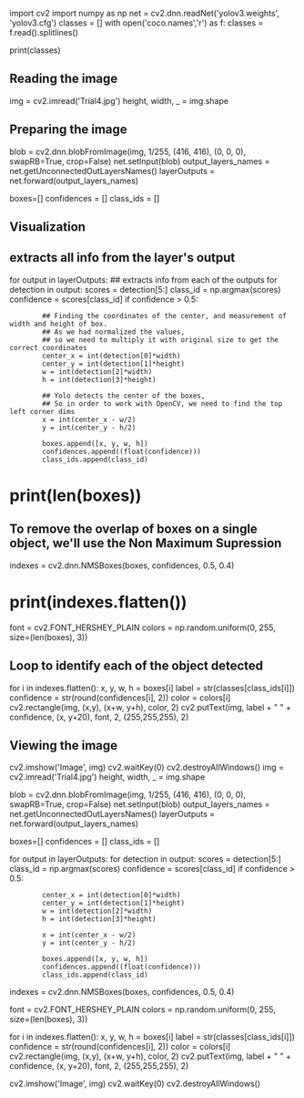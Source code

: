 import cv2
import numpy as np
net = cv2.dnn.readNet('yolov3.weights', 'yolov3.cfg')
classes = []
with open('coco.names','r') as f:
    classes = f.read().splitlines()
    
print(classes)
## Reading the image

img = cv2.imread('Trial4.jpg')
height, width, _ = img.shape

## Preparing the image

blob = cv2.dnn.blobFromImage(img, 1/255, (416, 416), (0, 0, 0), swapRB=True, crop=False)
net.setInput(blob)
output_layers_names = net.getUnconnectedOutLayersNames()
layerOutputs = net.forward(output_layers_names)

boxes=[]
confidences = []
class_ids = []

## Visualization
## extracts all info from the layer's output
for output in layerOutputs:
    ## extracts info from each of the outputs
    for detection in output:
        scores = detection[5:]
        class_id = np.argmax(scores)
        confidence = scores[class_id]
        if confidence > 0.5:
            
            ## Finding the coordinates of the center, and measurement of width and height of box.
            ## As we had normalized the values,
            ## so we need to multiply it with original size to get the correct coordinates
            center_x = int(detection[0]*width)
            center_y = int(detection[1]*height)
            w = int(detection[2]*width)
            h = int(detection[3]*height)
            
            ## Yolo detects the center of the boxes,
            ## So in order to work with OpenCV, we need to find the top left corner dims
            x = int(center_x - w/2)
            y = int(center_y - h/2)
            
            boxes.append([x, y, w, h])
            confidences.append((float(confidence)))
            class_ids.append(class_id)
            

# print(len(boxes))
## To remove the overlap of boxes on a single object, we'll use the Non Maximum Supression
indexes = cv2.dnn.NMSBoxes(boxes, confidences, 0.5, 0.4)
# print(indexes.flatten())

font = cv2.FONT_HERSHEY_PLAIN
colors = np.random.uniform(0, 255, size=(len(boxes), 3))

## Loop to identify each of the object detected
for i in indexes.flatten():
    x, y, w, h = boxes[i]
    label = str(classes[class_ids[i]])
    confidence = str(round(confidences[i], 2))
    color = colors[i]
    cv2.rectangle(img, (x,y), (x+w, y+h), color, 2)
    cv2.putText(img, label + " " + confidence, (x, y+20), font, 2, (255,255,255), 2)

## Viewing the image

cv2.imshow('Image', img)
cv2.waitKey(0)
cv2.destroyAllWindows()
img = cv2.imread('Trial4.jpg')
height, width, _ = img.shape

blob = cv2.dnn.blobFromImage(img, 1/255, (416, 416), (0, 0, 0), swapRB=True, crop=False)
net.setInput(blob)
output_layers_names = net.getUnconnectedOutLayersNames()
layerOutputs = net.forward(output_layers_names)

boxes=[]
confidences = []
class_ids = []

for output in layerOutputs:
    for detection in output:
        scores = detection[5:]
        class_id = np.argmax(scores)
        confidence = scores[class_id]
        if confidence > 0.5:
            
            center_x = int(detection[0]*width)
            center_y = int(detection[1]*height)
            w = int(detection[2]*width)
            h = int(detection[3]*height)
            
            x = int(center_x - w/2)
            y = int(center_y - h/2)
            
            boxes.append([x, y, w, h])
            confidences.append((float(confidence)))
            class_ids.append(class_id)
            
indexes = cv2.dnn.NMSBoxes(boxes, confidences, 0.5, 0.4)

font = cv2.FONT_HERSHEY_PLAIN
colors = np.random.uniform(0, 255, size=(len(boxes), 3))

for i in indexes.flatten():
    x, y, w, h = boxes[i]
    label = str(classes[class_ids[i]])
    confidence = str(round(confidences[i], 2))
    color = colors[i]
    cv2.rectangle(img, (x,y), (x+w, y+h), color, 2)
    cv2.putText(img, label + " " + confidence, (x, y+20), font, 2, (255,255,255), 2)

cv2.imshow('Image', img)
cv2.waitKey(0)
cv2.destroyAllWindows()
